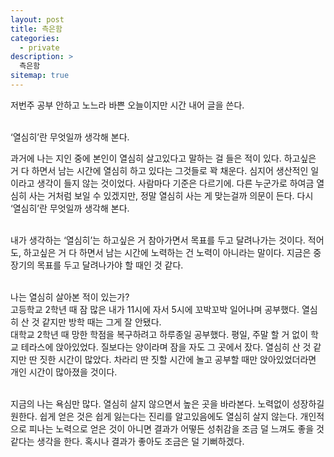 ```yaml
---
layout: post
title: 측은함
categories: 
  - private
description: >
  측은함
sitemap: true
---
```


저번주 공부 안하고 노느라 바쁜 오늘이지만 시간 내어 글을 쓴다. 
<br><br>

‘열심히’란 무엇일까 생각해 본다.

과거에 나는 지인 중에 본인이 열심히 살고있다고 말하는 걸 들은 적이 있다. 하고싶은 거 다 하면서 남는 시간에 열심히 하고 있다는 그것들로 꽉 채운다. 심지어 생산적인 일이라고 생각이 들지 않는 것이었다. 사람마다 기준은 다르기에.
다른 누군가로 하여금 열심히 사는 거처럼 보일 수 있겠지만, 정말 열심히 사는 게 맞는걸까 의문이 든다. 다시 ‘열심히’란 무엇일까 생각해 본다.
<br><br>
 
내가 생각하는 ‘열심히’는 하고싶은 거 참아가면서 목표를 두고 달려나가는 것이다. 적어도, 하고싶은 거 다 하면서 남는 시간에 노력하는 건 노력이 아니라는 말이다. 지금은 중장기의 목표를 두고 달려나가야 할 때인 것 같다.
<br><br>
 
나는 열심히 살아본 적이 있는가?<br>
고등학교 2학년 때 잠 많은 내가 11시에 자서 5시에 꼬박꼬박 일어나며 공부했다. 열심히 산 것 같지만 방학 때는 그게 잘 안됐다.<br>
대학교 2학년 때 망한 학점을 복구하려고 하루종일 공부했다. 평일, 주말 할 거 없이 학교 테라스에 앉아있었다. 질보다는 양이라며 잠을 자도 그 곳에서 잤다. 열심히 산 것 같지만 딴 짓한 시간이 많았다. 차라리 딴 짓할 시간에 놀고 공부할 때만 앉아있었더라면 개인 시간이 많아졌을 것이다.
<br><br>
 
지금의 나는 욕심만 많다. 열심히 살지 않으면서 높은 곳을 바라본다. 노력없이 성장하길 원한다. 쉽게 얻은 것은 쉽게 잃는다는 진리를 알고있음에도 열심히 살지 않는다. 개인적으로 피나는 노력으로 얻은 것이 아니면 결과가 어떻든 성취감을 조금 덜 느껴도 좋을 것 같다는 생각을 한다. 혹시나 결과가 좋아도 조금은 덜 기뻐하겠다.